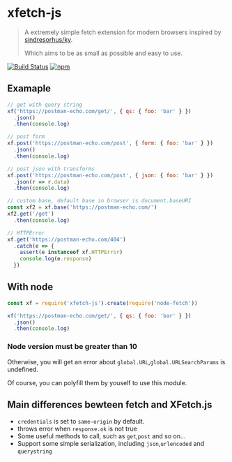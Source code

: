 # xfetch-js

> A extremely simple fetch extension for modern browsers inspired by [sindresorhus/ky](https://github.com/sindresorhus/ky).
>
> Which aims to be as small as possible and easy to use.

[![Build Status](https://img.shields.io/travis/maple3142/xfetch-js.svg?style=flat-square)](https://travis-ci.org/maple3142/xfetch-js)
[![npm](https://img.shields.io/npm/v/xfetch-js.svg?style=flat-square)](https://www.npmjs.com/package/xfetch-js)

## Examaple

```js
// get with query string
xf('https://postman-echo.com/get/', { qs: { foo: 'bar' } })
  .json()
  .then(console.log)

// post form
xf.post('https://postman-echo.com/post', { form: { foo: 'bar' } })
  .json()
  .then(console.log)

// post json with transforms
xf.post('https://postman-echo.com/post', { json: { foo: 'bar' } })
  .json(r => r.data)
  .then(console.log)

// custom base, default base in browser is document.baseURI
const xf2 = xf.base('https://postman-echo.com/')
xf2.get('/get')
  .then(console.log)

// HTTPError
xf.get('https://postman-echo.com/404')
  .catch(e => {
    assert(e instanceof xf.HTTPError)
    console.log(e.response)
  })
```

## With node

```js
const xf = require('xfetch-js').create(require('node-fetch'))

xf('https://postman-echo.com/get/', { qs: { foo: 'bar' } })
  .json()
  .then(console.log)
```

### Node version must be greater than 10

Otherwise, you will get an error about `global.URL`,`global.URLSearchParams` is undefined.

Of course, you can polyfill them by youself to use this module.

## Main differences bewteen fetch and XFetch.js

* `credentials` is set to `same-origin` by default.
* throws error when `response.ok` is not true
* Some useful methods to call, such as `get`,`post` and so on...
* Support some simple serialization, including `json`,`urlencoded` and `querystring`
